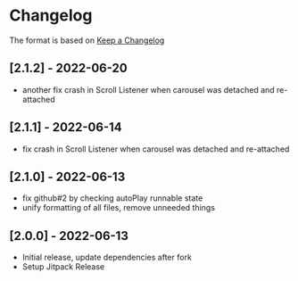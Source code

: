 # Changelog

The format is based on [Keep a Changelog](https://keepachangelog.com/en/1.0.0/)

## [2.1.2] - 2022-06-20
- another fix crash in Scroll Listener when carousel was detached and re-attached

## [2.1.1] - 2022-06-14
- fix crash in Scroll Listener when carousel was detached and re-attached

## [2.1.0] - 2022-06-13
- fix github#2 by checking autoPlay runnable state
- unify formatting of all files, remove unneeded things

## [2.0.0] - 2022-06-13
- Initial release, update dependencies after fork
- Setup Jitpack Release